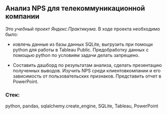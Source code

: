 ## Анализ NPS для телекоммуникационной компании

Это *учебный проект Яндекс.Практикума*. В ходе проекта необходимо было:
* извлечь данные из базы данных SQLite, выгрузить при помощи python для работы в Tableau Public. Предобработку данных с помощью python по условиям задачи делать запрещено.

* Составить дашборд по результатам анализа, сделать презентацию полученных выводов.
Изучить NPS среди клиентовкомпании и его зависимость от пользовательских признаков. Представить отчет в PowerPoint.

### Стек:
python, pandas, sqlalchemy.create_engine, SQLite, Tableau, PowerPoint
